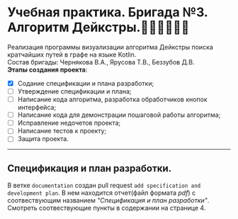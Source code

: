 # Учебная практика. Бригада №3. Алгоритм Дейкстры.:woman_technologist::man_technologist::woman_technologist:
Реализация программы визуализации алгоритма Дейкстры поиска кратчайших путей в графе на языке Kotlin.<br>
Состав бригады: Чернякова В.А., Ярусова Т.В., Беззубов Д.В.<br>
**Этапы создания проекта**:
  - [x] Содание спецификации и плана разработки;
  - [ ] Утверждение спецификации и плана;
  - [ ] Написание кода алгоритма, разработка обработчиков кнопок интерфейса;
  - [ ] Написание кода для демонстрации пошаговой работы алгоритма;
  - [ ] Исправление недочетов проекта;
  - [ ] Написание тестов к проекту;
  - [ ] Защита проекта.
---
## Спецификация и план разработки.
В ветке `documentation` создан pull request `add specification and development plan`. В нем находится отчет(файл формата _pdf_) с соотвествующим названием _"Спецификация и план разработки"_. Смотреть соотвествующие пункты в содержании на странице 4.
